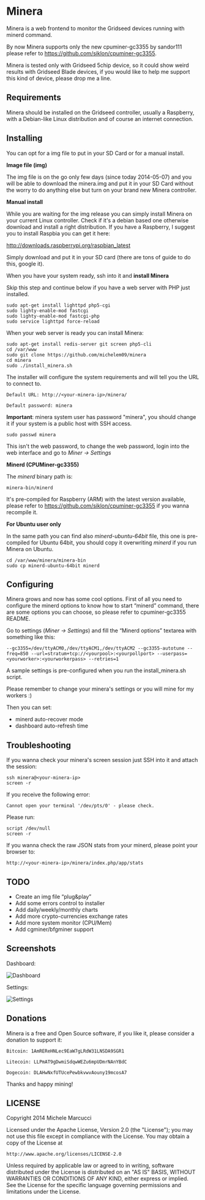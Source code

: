 Minera
==============

Minera is a web frontend to monitor the Gridseed devices running with minerd command.

By now Minera supports only the new cpuminer-gc3355 by sandor111 please refer to https://github.com/siklon/cpuminer-gc3355.

Minera is tested only with Gridseed 5chip device, so it could show weird results with Gridseed Blade devices, if you would like to help me support this kind of device, please drop me a line.

Requirements
-------------

Minera should be installed on the Gridseed controller, usually a Raspberry, with a Debian-like Linux distribution and of course an internet connection.

Installing
-------------

You can opt for a img file to put in your SD Card or for a manual install.

**Image file (img)**

The img file is on the go only few days (since today 2014-05-07) and you will be able to download the minera.img and put it in your SD Card without the worry to do anything else but turn on your brand new Minera controller.

**Manual install**

While you are waiting for the img release you can simply install Minera on your current Linux controller. Check if it's a debian based one otherwise download and install a right distribution.
If you have a Raspberry, I suggest you to install Raspbia you can get it here: 

http://downloads.raspberrypi.org/raspbian_latest

Simply download and put it in your SD card (there are tons of guide to do this, google it).

When you have your system ready, ssh into it and **install Minera**

Skip this step and continue below if you have a web server with PHP just installed.

```
sudo apt-get install lighttpd php5-cgi
sudo lighty-enable-mod fastcgi 
sudo lighty-enable-mod fastcgi-php
sudo service lighttpd force-reload
```

When your web server is ready you can install Minera:

```
sudo apt-get install redis-server git screen php5-cli
cd /var/www
sudo git clone https://github.com/michelem09/minera
cd minera
sudo ./install_minera.sh
```

The installer will configure the system requirements and will tell you the URL to connect to.

    Default URL: http://<your-minera-ip>/minera/

	Default password: minera
	
**Important**: minera system user has password "minera", you should change it if your system is a public host with SSH access.

	sudo passwd minera
	
This isn't the web password, to change the web password, login into the web interface and go to *Miner -> Settings*

**Minerd (CPUMiner-gc3355)**

The *minerd* binary path is:

	minera-bin/minerd 
	
It's pre-compiled for Raspberry (ARM) with the latest version available, please refer to https://github.com/siklon/cpuminer-gc3355 if you wanna recompile it.

**For Ubuntu user only**

In the same path you can find also *minerd-ubuntu-64bit* file, this one is pre-compiled for Ubuntu 64bit, you should copy it overwriting *minerd* if you run Minera on Ubuntu.

	cd /var/www/minera/minera-bin
	sudo cp minerd-ubuntu-64bit minerd

Configuring
-------------

Minera grows and now has some cool options.
First of all you need to configure the minerd options to know how to start “minerd” command, there are some options you can choose, so please refer to cpuminer-gc3355 README.

Go to settings (*Miner -> Settings*) and fill the “Minerd options” textarea with something like this:

```
--gc3355=/dev/ttyACM0,/dev/ttyACM1,/dev/ttyACM2 --gc3355-autotune --freq=850 --url=stratum+tcp://<yourpool>:<yourpollport> --userpass=<yourworker>:<yourworkerpass> --retries=1
```

A sample settings is pre-configured when you run the install_minera.sh script.

Please remember to change your minera's settings or you will mine for my workers :)

Then you can set:

* minerd auto-recover mode
* dashboard auto-refresh time

Troubleshooting
-------------

If you wanna check your minera's screen session just SSH into it and attach the session:

	ssh minera@<your-minera-ip>
	screen -r

If you receive the following error:

	Cannot open your terminal '/dev/pts/0' - please check.
	
Please run:

	script /dev/null
	screen -r
	
If you wanna check the raw JSON stats from your minerd, please point your browser to:

	http://<your-minera-ip>/minera/index.php/app/stats

TODO
-------------

* Create an img file “plug&play”
* Add some errors control to installer
* Add daily/weekly/monthly charts
* Add more crypto-currencies exchange rates
* Add more system monitor (CPU/Mem)
* Add cgminer/bfgminer support

Screenshots
-------------

Dashboard:

![Dashboard](https://github.com/michelem09/minera/raw/master/assets/img/screen_minera_dashboard.png)

Settings:

![Settings](https://github.com/michelem09/minera/raw/master/assets/img/screen_minera_settings.png)

Donations
-------------

Minera is a free and Open Source software, if you like it, please consider a donation to support it:

    Bitcoin: 1AmREReHNLec9EaW7gLRdW31LNSDA9SGR1

    Litecoin: LLPmAT9gDwmiSdqwWEZu6mpUDmrNAnYBdC

    Dogecoin: DLAHwNxfUTUcePewbkvwvAouny19mcosA7

Thanks and happy mining!

LICENSE
-------------

Copyright 2014 Michele Marcucci

Licensed under the Apache License, Version 2.0 (the "License");
you may not use this file except in compliance with the License.
You may obtain a copy of the License at

    http://www.apache.org/licenses/LICENSE-2.0

Unless required by applicable law or agreed to in writing, software
distributed under the License is distributed on an "AS IS" BASIS,
WITHOUT WARRANTIES OR CONDITIONS OF ANY KIND, either express or implied.
See the License for the specific language governing permissions and
limitations under the License.